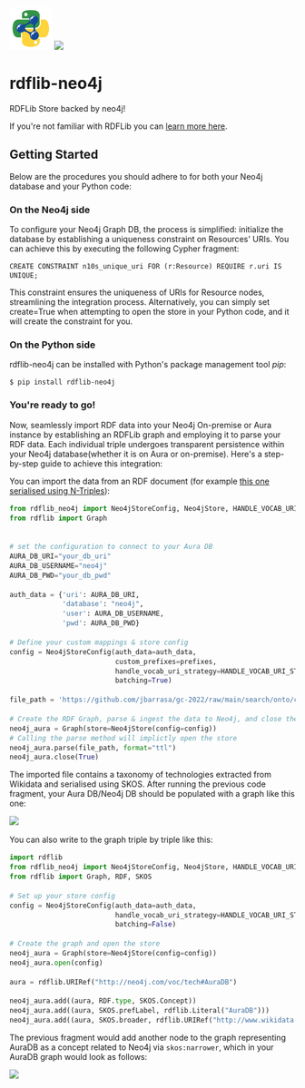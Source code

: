 <img src="https://raw.githubusercontent.com/RDFLib/rdflib/master/docs/_static/RDFlib.png" height="75"> <img src="https://guides.neo4j.com/rdf/n10s.png" height="75">

# rdflib-neo4j
RDFLib Store backed by neo4j!


If you're not familiar with RDFLib you can [learn more here](https://github.com/RDFLib/rdflib/#getting-started).

## Getting Started
Below are the procedures you should adhere to for both your Neo4j database and your Python code:


### On the Neo4j side
To configure your Neo4j Graph DB, the process is simplified: initialize the database by establishing a uniqueness constraint on Resources' URIs. You can achieve this by executing the following Cypher fragment:
```cypher
CREATE CONSTRAINT n10s_unique_uri FOR (r:Resource) REQUIRE r.uri IS UNIQUE;
```
This constraint ensures the uniqueness of URIs for Resource nodes, streamlining the integration process. Alternatively, you can simply set create=True when attempting to open the store in your Python code, and it will create the constraint for you.

### On the Python side
rdflib-neo4j can be installed with Python's package management tool *pip*:

    $ pip install rdflib-neo4j


### You're ready to go!
Now, seamlessly import RDF data into your Neo4j On-premise or Aura instance by establishing an RDFLib graph and employing it to parse your RDF data. Each individual triple undergoes transparent persistence within your Neo4j database(whether it is on Aura or on-premise). Here's a step-by-step guide to achieve this integration:

You can import the data from an RDF document (for example [this one serialised using N-Triples](https://github.com/jbarrasa/datasets/blob/master/rdf/music.nt)):

```python
from rdflib_neo4j import Neo4jStoreConfig, Neo4jStore, HANDLE_VOCAB_URI_STRATEGY
from rdflib import Graph


# set the configuration to connect to your Aura DB
AURA_DB_URI="your_db_uri"
AURA_DB_USERNAME="neo4j"
AURA_DB_PWD="your_db_pwd"

auth_data = {'uri': AURA_DB_URI,
             'database': "neo4j",
             'user': AURA_DB_USERNAME,
             'pwd': AURA_DB_PWD}

# Define your custom mappings & store config
config = Neo4jStoreConfig(auth_data=auth_data,
                          custom_prefixes=prefixes,
                          handle_vocab_uri_strategy=HANDLE_VOCAB_URI_STRATEGY.IGNORE,
                          batching=True)

file_path = 'https://github.com/jbarrasa/gc-2022/raw/main/search/onto/concept-scheme-skos.ttl'

# Create the RDF Graph, parse & ingest the data to Neo4j, and close the store(If the field batching is set to True in the Neo4jStoreConfig, remember to close the store to prevent the loss of any uncommitted records.)
neo4j_aura = Graph(store=Neo4jStore(config=config))
# Calling the parse method will implictly open the store
neo4j_aura.parse(file_path, format="ttl")
neo4j_aura.close(True)

```
The imported file contains a taxonomy of technologies extracted from Wikidata and serialised using SKOS.
After running the previous code fragment, your Aura DB/Neo4j DB should be populated with a graph like this one:

<img src="https://raw.githubusercontent.com/neo4j-labs/rdflib-neo4j/master/img/graph-view-aura.png" height="400">

You can also write to the graph triple by triple like this:

```python
import rdflib
from rdflib_neo4j import Neo4jStoreConfig, Neo4jStore, HANDLE_VOCAB_URI_STRATEGY
from rdflib import Graph, RDF, SKOS

# Set up your store config
config = Neo4jStoreConfig(auth_data=auth_data,
                          handle_vocab_uri_strategy=HANDLE_VOCAB_URI_STRATEGY.IGNORE,
                          batching=False)

# Create the graph and open the store
neo4j_aura = Graph(store=Neo4jStore(config=config))
neo4j_aura.open(config)

aura = rdflib.URIRef("http://neo4j.com/voc/tech#AuraDB")

neo4j_aura.add((aura, RDF.type, SKOS.Concept))
neo4j_aura.add((aura, SKOS.prefLabel, rdflib.Literal("AuraDB")))
neo4j_aura.add((aura, SKOS.broader, rdflib.URIRef("http://www.wikidata.org/entity/Q1628290")))
```

The previous fragment would add another node to the graph representing AuraDB as a concept related to Neo4j via `skos:narrower`, which in your AuraDB graph would look as follows:

<img src="https://raw.githubusercontent.com/neo4j-labs/rdflib-neo4j/master/img/graph-view-aura-detail.png" height="150">
